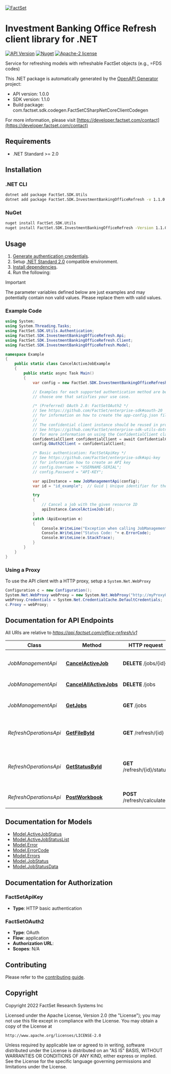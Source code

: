 [![FactSet](https://raw.githubusercontent.com/factset/enterprise-sdk/main/docs/images/factset-logo.svg)](https://www.factset.com)

# Investment Banking Office Refresh client library for .NET

[![API Version](https://img.shields.io/badge/api-v1.0.0-blue)](https://developer.factset.com/api-catalog/)
[![Nuget](https://img.shields.io/badge/nuget-v1.1.0-orange)](https://www.nuget.org/packages/FactSet.SDK.InvestmentBankingOfficeRefresh/1.1.0)
[![Apache-2 license](https://img.shields.io/badge/license-Apache2-brightgreen.svg)](https://www.apache.org/licenses/LICENSE-2.0)

Service for refreshing models with refreshable FactSet objects (e.g., =FDS codes)

This .NET package is automatically generated by the [OpenAPI Generator](https://openapi-generator.tech) project:

- API version: 1.0.0
- SDK version: 1.1.0
- Build package: com.factset.sdk.codegen.FactSetCSharpNetCoreClientCodegen

For more information, please visit [https://developer.factset.com/contact](https://developer.factset.com/contact)

## Requirements

* .NET Standard >= 2.0

## Installation

### .NET CLI

```bash
dotnet add package FactSet.SDK.Utils
dotnet add package FactSet.SDK.InvestmentBankingOfficeRefresh -v 1.1.0
```

### NuGet

```bash
nuget install FactSet.SDK.Utils
nuget install FactSet.SDK.InvestmentBankingOfficeRefresh -Version 1.1.0
```

## Usage

1. [Generate authentication credentials](../../../../README.md#authentication).
2. Setup [.NET Standard 2.0](https://docs.microsoft.com/en-us/dotnet/standard/net-standard?tabs=net-standard-2-0) compatible environment.
3. [Install dependencies](#installation).
4. Run the following:

> [!IMPORTANT]
> The parameter variables defined below are just examples and may potentially contain non valid values. Please replace them with valid values.

### Example Code

```csharp
using System;
using System.Threading.Tasks;
using FactSet.SDK.Utils.Authentication;
using FactSet.SDK.InvestmentBankingOfficeRefresh.Api;
using FactSet.SDK.InvestmentBankingOfficeRefresh.Client;
using FactSet.SDK.InvestmentBankingOfficeRefresh.Model;

namespace Example
{
    public static class CancelActiveJobExample
    {
        public static async Task Main()
        {
            var config = new FactSet.SDK.InvestmentBankingOfficeRefresh.Client.Configuration();

            // Examples for each supported authentication method are below,
            // choose one that satisfies your use case.

            /* (Preferred) OAuth 2.0: FactSetOAuth2 */
            // See https://github.com/FactSet/enterprise-sdk#oauth-20
            // for information on how to create the app-config.json file
            //
            // The confidential client instance should be reused in production environments.
            // See https://github.com/FactSet/enterprise-sdk-utils-dotnet#authentication
            // for more information on using the ConfidentialClient class
            ConfidentialClient confidentialClient = await ConfidentialClient.CreateAsync("/path/to/app-config.json");
            config.OAuth2Client = confidentialClient;

            /* Basic authentication: FactSetApiKey */
            // See https://github.com/FactSet/enterprise-sdk#api-key
            // for information how to create an API key
            // config.Username = "USERNAME-SERIAL";
            // config.Password = "API-KEY";

            var apiInstance = new JobManagementApi(config);
            var id = "id_example";  // Guid | Unique identifier for the job (resource ID returned from FactSet).

            try
            {
                // Cancel a job with the given resource ID
                apiInstance.CancelActiveJob(id);
            }
            catch (ApiException e)
            {
                Console.WriteLine("Exception when calling JobManagementApi.CancelActiveJob: " + e.Message );
                Console.WriteLine("Status Code: "+ e.ErrorCode);
                Console.WriteLine(e.StackTrace);
            }
        }
    }
}
```

### Using a Proxy

To use the API client with a HTTP proxy, setup a `System.Net.WebProxy`

```csharp
Configuration c = new Configuration();
System.Net.WebProxy webProxy = new System.Net.WebProxy("http://myProxyUrl:80/");
webProxy.Credentials = System.Net.CredentialCache.DefaultCredentials;
c.Proxy = webProxy;
```

## Documentation for API Endpoints

All URIs are relative to *https://api.factset.com/office-refresh/v1*

Class | Method | HTTP request | Description
------------ | ------------- | ------------- | -------------
*JobManagementApi* | [**CancelActiveJob**](https://github.com/FactSet/enterprise-sdk/tree/main/code/dotnet/InvestmentBankingOfficeRefresh/v1/docs/JobManagementApi.md#cancelactivejob) | **DELETE** /jobs/{id} | Cancel a job with the given resource ID
*JobManagementApi* | [**CancelAllActiveJobs**](https://github.com/FactSet/enterprise-sdk/tree/main/code/dotnet/InvestmentBankingOfficeRefresh/v1/docs/JobManagementApi.md#cancelallactivejobs) | **DELETE** /jobs | Cancel all active jobs
*JobManagementApi* | [**GetJobs**](https://github.com/FactSet/enterprise-sdk/tree/main/code/dotnet/InvestmentBankingOfficeRefresh/v1/docs/JobManagementApi.md#getjobs) | **GET** /jobs | Get information on all active jobs
*RefreshOperationsApi* | [**GetFileById**](https://github.com/FactSet/enterprise-sdk/tree/main/code/dotnet/InvestmentBankingOfficeRefresh/v1/docs/RefreshOperationsApi.md#getfilebyid) | **GET** /refresh/{id} | Retrieve a calculated file by resource ID.
*RefreshOperationsApi* | [**GetStatusById**](https://github.com/FactSet/enterprise-sdk/tree/main/code/dotnet/InvestmentBankingOfficeRefresh/v1/docs/RefreshOperationsApi.md#getstatusbyid) | **GET** /refresh/{id}/status | Get the status of the refresh job with the given resource ID
*RefreshOperationsApi* | [**PostWorkbook**](https://github.com/FactSet/enterprise-sdk/tree/main/code/dotnet/InvestmentBankingOfficeRefresh/v1/docs/RefreshOperationsApi.md#postworkbook) | **POST** /refresh/calculate | Refresh a spreadsheet file


## Documentation for Models

 - [Model.ActiveJobStatus](https://github.com/FactSet/enterprise-sdk/tree/main/code/dotnet/InvestmentBankingOfficeRefresh/v1/docs/ActiveJobStatus.md)
 - [Model.ActiveJobStatusList](https://github.com/FactSet/enterprise-sdk/tree/main/code/dotnet/InvestmentBankingOfficeRefresh/v1/docs/ActiveJobStatusList.md)
 - [Model.Error](https://github.com/FactSet/enterprise-sdk/tree/main/code/dotnet/InvestmentBankingOfficeRefresh/v1/docs/Error.md)
 - [Model.ErrorCode](https://github.com/FactSet/enterprise-sdk/tree/main/code/dotnet/InvestmentBankingOfficeRefresh/v1/docs/ErrorCode.md)
 - [Model.Errors](https://github.com/FactSet/enterprise-sdk/tree/main/code/dotnet/InvestmentBankingOfficeRefresh/v1/docs/Errors.md)
 - [Model.JobStatus](https://github.com/FactSet/enterprise-sdk/tree/main/code/dotnet/InvestmentBankingOfficeRefresh/v1/docs/JobStatus.md)
 - [Model.JobStatusData](https://github.com/FactSet/enterprise-sdk/tree/main/code/dotnet/InvestmentBankingOfficeRefresh/v1/docs/JobStatusData.md)


## Documentation for Authorization


### FactSetApiKey

- **Type**: HTTP basic authentication


### FactSetOAuth2

- **Type**: OAuth
- **Flow**: application
- **Authorization URL**: 
- **Scopes**: N/A


## Contributing

Please refer to the [contributing guide](../../../../CONTRIBUTING.md).

## Copyright

Copyright 2022 FactSet Research Systems Inc

Licensed under the Apache License, Version 2.0 (the "License");
you may not use this file except in compliance with the License.
You may obtain a copy of the License at

    http://www.apache.org/licenses/LICENSE-2.0

Unless required by applicable law or agreed to in writing, software
distributed under the License is distributed on an "AS IS" BASIS,
WITHOUT WARRANTIES OR CONDITIONS OF ANY KIND, either express or implied.
See the License for the specific language governing permissions and
limitations under the License.
